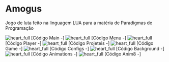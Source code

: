 # Amogus
Jogo de luta feito na linguagem LUA para a matéria de Paradigmas de Programação

![heart_full](https://github.com/Cogumelo06/Amogus/assets/141068361/5c4f65ad-5a0e-4263-840d-67c3dee7f9ec) [Código Main -]
![heart_full](https://github.com/Cogumelo06/Amogus/assets/141068361/5c4f65ad-5a0e-4263-840d-67c3dee7f9ec) [Código Menu -]
![heart_full](https://github.com/Cogumelo06/Amogus/assets/141068361/5c4f65ad-5a0e-4263-840d-67c3dee7f9ec) [Código Player -]
![heart_full](https://github.com/Cogumelo06/Amogus/assets/141068361/5c4f65ad-5a0e-4263-840d-67c3dee7f9ec) [Código Projeteis -]
![heart_full](https://github.com/Cogumelo06/Amogus/assets/141068361/5c4f65ad-5a0e-4263-840d-67c3dee7f9ec) [Código Game -]
![heart_full](https://github.com/Cogumelo06/Amogus/assets/141068361/5c4f65ad-5a0e-4263-840d-67c3dee7f9ec) [Código Configs -]
![heart_full](https://github.com/Cogumelo06/Amogus/assets/141068361/5c4f65ad-5a0e-4263-840d-67c3dee7f9ec) [Código Background -]
![heart_full](https://github.com/Cogumelo06/Amogus/assets/141068361/5c4f65ad-5a0e-4263-840d-67c3dee7f9ec) [Código Animations -]
![heart_full](https://github.com/Cogumelo06/Amogus/assets/141068361/5c4f65ad-5a0e-4263-840d-67c3dee7f9ec) [Código Anim8 -]
